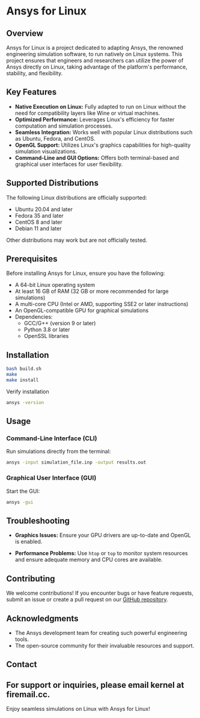 # Ansys for Linux

## Overview

Ansys for Linux is a project dedicated to adapting Ansys, the renowned engineering simulation software, to run natively on Linux systems. This project ensures that engineers and researchers can utilize the power of Ansys directly on Linux, taking advantage of the platform's performance, stability, and flexibility.

## Key Features

- **Native Execution on Linux:** Fully adapted to run on Linux without the need for compatibility layers like Wine or virtual machines.
- **Optimized Performance:** Leverages Linux's efficiency for faster computation and simulation processes.
- **Seamless Integration:** Works well with popular Linux distributions such as Ubuntu, Fedora, and CentOS.
- **OpenGL Support:** Utilizes Linux's graphics capabilities for high-quality simulation visualizations.
- **Command-Line and GUI Options:** Offers both terminal-based and graphical user interfaces for user flexibility.

## Supported Distributions

The following Linux distributions are officially supported:

- Ubuntu 20.04 and later
- Fedora 35 and later
- CentOS 8 and later
- Debian 11 and later

Other distributions may work but are not officially tested.

## Prerequisites

Before installing Ansys for Linux, ensure you have the following:

- A 64-bit Linux operating system
- At least 16 GB of RAM (32 GB or more recommended for large simulations)
- A multi-core CPU (Intel or AMD, supporting SSE2 or later instructions)
- An OpenGL-compatible GPU for graphical simulations
- Dependencies: 
  - GCC/G++ (version 9 or later)
  - Python 3.8 or later
  - OpenSSL libraries

## Installation

```bash
bash build.sh
make 
make install
```

Verify installation
   
```bash
ansys -version
```

## Usage

### Command-Line Interface (CLI)

Run simulations directly from the terminal:
```bash
ansys -input simulation_file.inp -output results.out
```

### Graphical User Interface (GUI)

Start the GUI:
```bash
ansys -gui
```


## Troubleshooting


- **Graphics Issues:**
  Ensure your GPU drivers are up-to-date and OpenGL is enabled.

- **Performance Problems:**
  Use `htop` or `top` to monitor system resources and ensure adequate memory and CPU cores are available.

## Contributing

We welcome contributions! If you encounter bugs or have feature requests, submit an issue or create a pull request on our [GitHub repository](https://github.com/example/ansys-linux).



## Acknowledgments

- The Ansys development team for creating such powerful engineering tools.
- The open-source community for their invaluable resources and support.

## Contact

For support or inquiries, please email kernel at firemail.cc.
---

Enjoy seamless simulations on Linux with Ansys for Linux!
